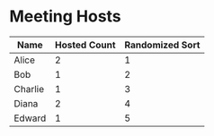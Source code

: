 # Meeting Hosts

| Name       | Hosted Count | Randomized Sort |
|------------|--------------|-----------------|
| Alice      | 2            | 1              |
| Bob        | 1            | 2              |
| Charlie    | 1            | 3              |
| Diana      | 2            | 4              |
| Edward     | 1            | 5              |
